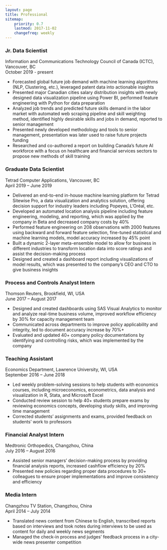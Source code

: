 ```yaml
---
layout: page
title: Professional
sitemap:
    priority: 0.7
    lastmod: 2017-11-02
    changefreq: weekly
---
```


### Jr. Data Scientist
Information and Communications Technology Council of Canada (ICTC), Vancouver, BC <br/>
October 2019 - present <br/>
- Forecasted global future job demand with machine learning algorithms (NLP, Clustering, etc.), leveraged patent data into actionable insights
- Presented major Canadian cities salary distribution insights with newly designed data visualization pipeline using Power BI, performed feature engineering with Python for data preparation
- Analyzed job trends and predicted future skills demand in the labor market with automated web scraping pipeline and skill weighting method, identified highly desirable skills and jobs in demand, reported to senior management
- Presented newly developed methodology and tools to senior management, presentation was later used to raise future projects funding
- Researched and co-authored a report on building Canada’s future AI workforce with a focus on healthcare and financial services sectors to propose new methods of skill training            



### Graduate Data Scientist
Tetrad Computer Applications, Vancouver, BC <br/>
April 2019 – June 2019 <br/>
- Delivered an end-to-end in-house machine learning platform for Tetrad Sitewise Pro, a data visualization and analytics solution, offering decision support for industry leaders including Popeyes, L’Oréal, etc.
- Developed an automated location analysis pipeline including feature engineering, modeling, and reporting, which was applied by the company in Beta and decreased company costs by 40%
- Performed feature engineering on 208 observations with 2000 features using backward and forward feature selection, fine-tuned statistical and machine learning models, model accuracy increased by 45% point
- Built a dynamic 2-layer meta-ensemble model to allow for business in different industries to transform location data into score ratings and assist the decision-making process
- Designed and created a dashboard report including visualizations of model results, which was presented to the company’s CEO and CTO to give business insights


### Process and Controls Analyst Intern
Thomson Reuters, Brookfield, WI, USA  <br/>
June 2017 – August 2017 <br/>
- Designed and created dashboards using SAS Visual Analytics to monitor and analyze real-time business volume, improved workflow efficiency by 30% for capacity management team
- Communicated across departments to improve policy applicability and integrity, led to document accuracy increase by 70%+
- Evaluated and updated 40+ company policy documentations by identifying and controlling risks, which was implemented by the company


### Teaching Assistant
Economics Department, Lawrence University, WI, USA <br/> 
September 2016 – June 2018 <br/>
-	Led weekly problem-solving sessions to help students with economics courses, including microeconomics, econometrics, data analysis and visualization in R, Stata, and Microsoft Excel
-	Conducted review session to help 40+ students prepare exams by reviewing economics concepts, developing study skills, and improving time management
-	Corrected students’ assignments and exams, provided feedback on students’ work to professors


### Financial Analyst Intern
Medtronic Orthopedics, Changzhou, China <br/>
July 2016 – August 2016 <br/>
-	Assisted senior managers’ decision-making process by providing financial analysis reports, increased cashflow efficiency by 20%
-	Presented new policies regarding proper data procedures to 30+ colleagues to ensure proper implementations and improve consistency and efficiency

### Media Intern
Changzhou TV Station, Changzhou, China  <br/>
April 2014 – July 2014 <br/>
- Translated news content from Chinese to English, transcribed reports based on interviews and took notes during interviews to be used as content for daily and weekly news segments
- Managed the check-in process and judges’ feedback process in a city-wide news presenter competition 

